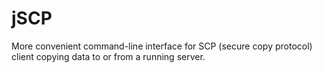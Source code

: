 # jSCP

More convenient command-line interface for SCP (secure copy protocol) client
copying data to or from a running server.
